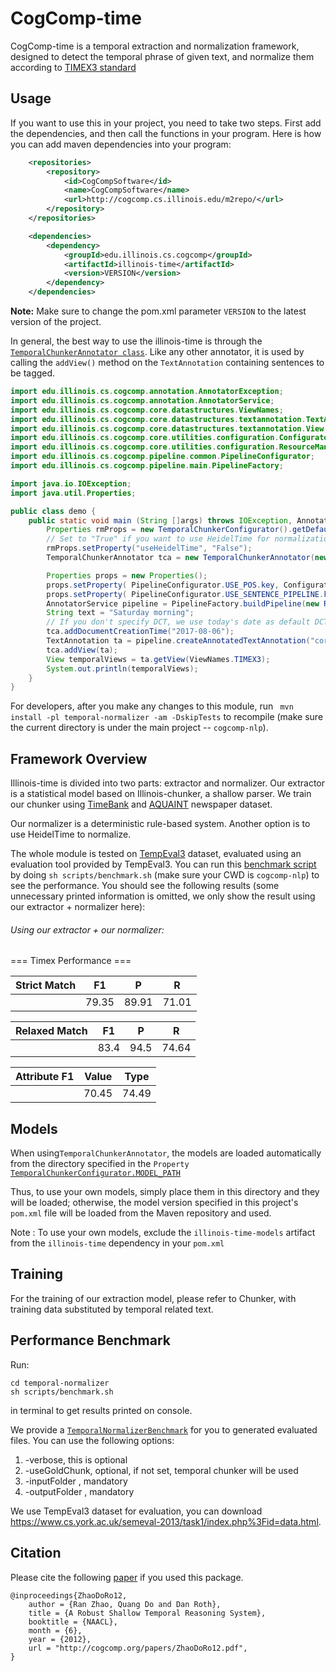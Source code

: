 # CogComp-time

CogComp-time is a temporal extraction and normalization framework, designed to detect the temporal phrase of given text, and normalize them according to [TIMEX3 standard](http://www.timeml.org/tempeval2/tempeval2-trial/guidelines/timex3guidelines-072009.pdf)

## Usage

If you want to use this in your project, you need to take two steps. First add the dependencies, and then call the functions
in your program.
Here is how you can add maven dependencies into your program:

```xml
    <repositories>
        <repository>
            <id>CogCompSoftware</id>
            <name>CogCompSoftware</name>
            <url>http://cogcomp.cs.illinois.edu/m2repo/</url>
        </repository>
    </repositories>

    <dependencies>
        <dependency>
            <groupId>edu.illinois.cs.cogcomp</groupId>
            <artifactId>illinois-time</artifactId>
            <version>VERSION</version>
        </dependency>
    </dependencies>
```

**Note:** Make sure to change the pom.xml parameter `VERSION` to the latest version of the project.

In general, the best way to use the illinois-time is through the [`TemporalChunkerAnnotator class`](src/main/java/edu/illinois/cs/cogcomp/temporal/normalizer/main/TemporalChunkerAnnotator.java). Like any other annotator, it is used by calling the `addView()` method on the `TextAnnotation` containing sentences to be tagged.

```java
import edu.illinois.cs.cogcomp.annotation.AnnotatorException;
import edu.illinois.cs.cogcomp.annotation.AnnotatorService;
import edu.illinois.cs.cogcomp.core.datastructures.ViewNames;
import edu.illinois.cs.cogcomp.core.datastructures.textannotation.TextAnnotation;
import edu.illinois.cs.cogcomp.core.datastructures.textannotation.View;
import edu.illinois.cs.cogcomp.core.utilities.configuration.Configurator;
import edu.illinois.cs.cogcomp.core.utilities.configuration.ResourceManager;
import edu.illinois.cs.cogcomp.pipeline.common.PipelineConfigurator;
import edu.illinois.cs.cogcomp.pipeline.main.PipelineFactory;

import java.io.IOException;
import java.util.Properties;

public class demo {
    public static void main (String []args) throws IOException, AnnotatorException {
        Properties rmProps = new TemporalChunkerConfigurator().getDefaultConfig().getProperties();
        // Set to "True" if you want to use HeidelTime for normalization
        rmProps.setProperty("useHeidelTime", "False");
        TemporalChunkerAnnotator tca = new TemporalChunkerAnnotator(new ResourceManager(rmProps));

        Properties props = new Properties();
        props.setProperty( PipelineConfigurator.USE_POS.key, Configurator.TRUE );
        props.setProperty( PipelineConfigurator.USE_SENTENCE_PIPELINE.key, Configurator.TRUE );
        AnnotatorService pipeline = PipelineFactory.buildPipeline(new ResourceManager(props));
        String text = "Saturday morning";
        // If you don't specify DCT, we use today's date as default DCT
        tca.addDocumentCreationTime("2017-08-06");
        TextAnnotation ta = pipeline.createAnnotatedTextAnnotation("corpus", "id", text);
        tca.addView(ta);
        View temporalViews = ta.getView(ViewNames.TIMEX3);
        System.out.println(temporalViews);
    }
}
```

For developers, after you make any changes to this module, run ` mvn install -pl temporal-normalizer -am -DskipTests` to recompile (make sure the current directory is under the main project -- `cogcomp-nlp`).
## Framework Overview
Illinois-time is divided into two parts: extractor and normalizer. Our extractor is a statistical model based on Illinois-chunker, a shallow parser. We train our chunker using [TimeBank](https://catalog.ldc.upenn.edu/LDC2006T08) and [AQUAINT](https://tac.nist.gov//data/data_desc.html#AQUAINT) newspaper dataset.

Our normalizer is a deterministic rule-based system. Another option is to use HeidelTime to normalize.

The whole module is tested on [TempEval3](https://www.cs.york.ac.uk/semeval-2013/task1/index.php%3Fid=data.html) dataset, evaluated using an evaluation tool provided by TempEval3. You can run this [benchmark script](scripts/benchmark.sh) by doing `sh scripts/benchmark.sh` (make sure your CWD is `cogcomp-nlp`) to see the performance. You should see the following results (some unnecessary printed information is omitted, we only show the result using our extractor + normalizer here):
###### Using our extractor + our normalizer:

=== Timex Performance ===

|Strict Match|	F1|	P|	R|
|---|---|---|---|
|	|79.35|	89.91|	71.01|

|Relaxed Match|	F1|	P|	R|
|---|---|---|---|
|   |	83.4|	94.5|	74.64|

|Attribute F1|	Value|	Type|
|---|---|---|
| |70.45|	74.49|

## Models
When using`TemporalChunkerAnnotator`, the models are loaded automatically from the directory specified in the `Property` [`TemporalChunkerConfigurator.MODEL_PATH`](src/main/java/edu/illinois/cs/cogcomp/temporal/normalizer/main/TemporalChunkerConfigurator.java)

Thus, to use your own models, simply place them in this directory and they will be loaded; otherwise, the model version
specified in this project's `pom.xml` file will be loaded from the Maven repository and used.

Note : To use your own models, exclude the `illinois-time-models` artifact from the `illinois-time` dependency in your `pom.xml`


## Training
For the training of our extraction model, please refer to Chunker, with training data substituted by temporal related text.

## Performance Benchmark
Run:
```(shell)
cd temporal-normalizer
sh scripts/benchmark.sh
```
in terminal to get results printed on console.

We provide a [`TemporalNormalizerBenchmark`](src/main/java/edu/illinois/cs/cogcomp/temporal/normalizer/main/TemporalNormalizerBenchmark.java) for you to generated evaluated files. You can use the following options:
1. -verbose, this is optional
2. -useGoldChunk, optional, if not set, temporal chunker will be used
3. -inputFolder <filepath>, mandatory
4. -outputFolder <filepath>, mandatory

We use TempEval3 dataset for evaluation, you can download https://www.cs.york.ac.uk/semeval-2013/task1/index.php%3Fid=data.html.

## Citation
Please cite the following [paper](http://cogcomp.org/page/publication_view/691) if you used this package.

```
@inproceedings{ZhaoDoRo12,
    author = {Ran Zhao, Quang Do and Dan Roth},
    title = {A Robust Shallow Temporal Reasoning System},
    booktitle = {NAACL},
    month = {6},
    year = {2012},
    url = "http://cogcomp.org/papers/ZhaoDoRo12.pdf",
}
```